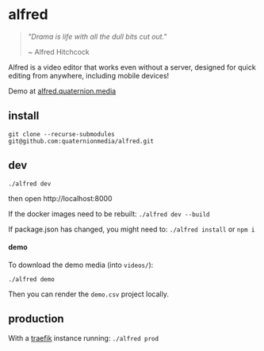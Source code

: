 # alfred
> *"Drama is life with all the dull bits cut out."*
>
>  ~ Alfred Hitchcock

Alfred is a video editor that works even without a server, designed for quick editing from anywhere, including mobile devices!

Demo at [alfred.quaternion.media](https://alfred.quaternion.media)

## install
`git clone --recurse-submodules git@github.com:quaternionmedia/alfred.git`


## dev
`./alfred dev`

then open http://localhost:8000

If the docker images need to be rebuilt: `./alfred dev --build`

If package.json has changed, you might need to: `./alfred install` or `npm i`

#### demo
To download the demo media (into `videos/`):

`./alfred demo`

Then you can render the `demo.csv` project locally.

## production
With a [traefik](https://containo.us/traefik/) instance running:
`./alfred prod`
